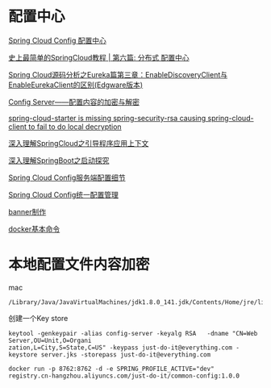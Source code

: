 配置中心
=====


[Spring Cloud Config 配置中心](https://juejin.im/post/5adeea37f265da0b8a674337)

[史上最简单的SpringCloud教程 | 第六篇: 分布式 配置中心](https://blog.csdn.net/forezp/article/details/70037291)

[Spring Cloud源码分析之Eureka篇第三章：EnableDiscoveryClient与EnableEurekaClient的区别(Edgware版本)](https://blog.csdn.net/boling_cavalry/article/details/82668480)

[Config Server——配置内容的加密与解密](http://www.itmuch.com/spring-cloud/config-server-encrypt-decrypt/)

[spring-cloud-starter is missing spring-security-rsa causing spring-cloud-client to fail to do local decryption](https://github.com/spring-cloud/spring-cloud-config/issues/84)

[](https://www.oschina.net/question/3877992_2281476)

[深入理解SpringCloud之引导程序应用上下文](https://www.cnblogs.com/niechen/p/8968204.html#_label0)

[深入理解SpringBoot之启动探究](https://www.cnblogs.com/niechen/p/8947973.html)

[Spring Cloud Config服务端配置细节](https://mp.weixin.qq.com/s/Moab4xUudoY6Xz_i4HNo4g)

[Spring Cloud Config统一配置管理](https://mrbird.cc/Spring-Cloud-Config.html)

[banner制作](https://www.cnblogs.com/woshimrf/p/banner-ascii-2-txt.html)

[docker基本命令](http://www.runoob.com/docker/docker-run-command.html)

本地配置文件内容加密
======
mac
```shell
/Library/Java/JavaVirtualMachines/jdk1.8.0_141.jdk/Contents/Home/jre/lib/security
```

创建一个Key store
```shell
keytool -genkeypair -alias config-server -keyalg RSA   -dname "CN=Web Server,OU=Unit,O=Organi
zation,L=City,S=State,C=US" -keypass just-do-it@everything.com -keystore server.jks -storepass just-do-it@everything.com
```

```shell
docker run -p 8762:8762 -d -e SPRING_PROFILE_ACTIVE="dev"  registry.cn-hangzhou.aliyuncs.com/just-do-it/common-config:1.0.0
```
